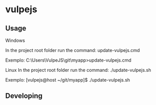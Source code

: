 # vulpejs



## Usage

Windows

In the project root folder run the command:
update-vulpejs.cmd

Exemplo:
C:\Users\VulpeJS\git\myapp>update-vulpejs.cmd


Linux
In the project root folder run the command:
./update-vulpejs.sh

Exemplo:
[vulpejs@host ~/git/myapp]$ ./update-vulpejs.sh

## Developing
